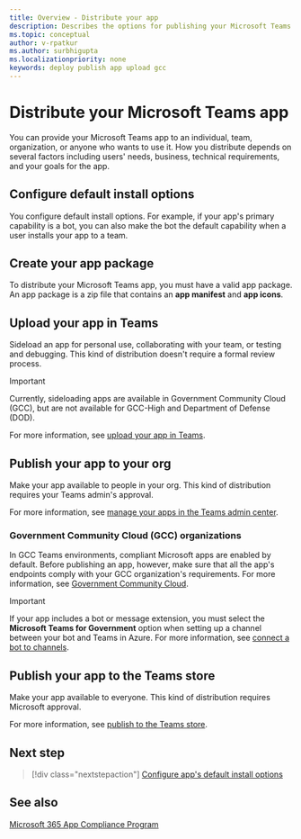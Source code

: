 ```yaml
---
title: Overview - Distribute your app
description: Describes the options for publishing your Microsoft Teams app, uploading your app, and GCC.
ms.topic: conceptual
author: v-rpatkur
ms.author: surbhigupta
ms.localizationpriority: none
keywords: deploy publish app upload gcc 
---
```


# Distribute your Microsoft Teams app

You can provide your Microsoft Teams app to an individual, team, organization, or anyone who wants to use it. How you distribute depends on several factors including users' needs, business, technical requirements, and your goals for the app.

## Configure default install options

You configure default install options. For example, if your app's primary capability is a bot, you can also make the bot the default capability when a user installs your app to a team.

## Create your app package

To distribute your Microsoft Teams app, you must have a valid app package.  An app package is a zip file that contains an **app manifest** and **app icons**.

## Upload your app in Teams

Sideload an app for personal use, collaborating with your team, or testing and debugging. This kind of distribution doesn't require a formal review process.

> [!IMPORTANT]
> Currently, sideloading apps are available in Government Community Cloud (GCC), but are not available for GCC-High and Department of Defense (DOD).

For more information, see [upload your app in Teams](apps-upload.md).

## Publish your app to your org

Make your app available to people in your org. This kind of distribution requires your Teams admin's approval.

For more information, see [manage your apps in the Teams admin center](/MicrosoftTeams/manage-apps?toc=%2Fmicrosoftteams%2Fplatform%2Ftoc.json&bc=%2FMicrosoftTeams%2Fbreadcrumb%2Ftoc.json).

### Government Community Cloud (GCC) organizations

In GCC Teams environments, compliant Microsoft apps are enabled by default. Before publishing an app, however, make sure that all the app's endpoints comply with your GCC organization's requirements. For more information, see [Government Community Cloud](../app-fundamentals-overview.md#government-community-cloud).

> [!IMPORTANT]
>If your app includes a bot or message extension, you must select the **Microsoft Teams for Government** option when setting up a channel between your bot and Teams in Azure. For more information, see [connect a bot to channels](/azure/bot-service/bot-service-manage-channels?view=azure-bot-service-4.0&preserve-view=true).

## Publish your app to the Teams store

Make your app available to everyone. This kind of distribution requires Microsoft approval.

For more information, see [publish to the Teams store](~/concepts/deploy-and-publish/appsource/publish.md).

## Next step

> [!div class="nextstepaction"]
> [Configure app's default install options](~/concepts/deploy-and-publish/add-default-install-scope.md)

## See also

[Microsoft 365 App Compliance Program](/microsoft-365-app-certification/overview)

